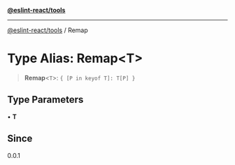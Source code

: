 [**@eslint-react/tools**](../README.md)

***

[@eslint-react/tools](../README.md) / Remap

# Type Alias: Remap\<T\>

> **Remap**\<`T`\>: `{ [P in keyof T]: T[P] }`

## Type Parameters

• **T**

## Since

0.0.1

